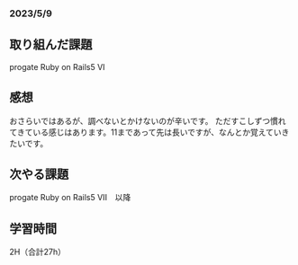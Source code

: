 ### 2023/5/9
## 取り組んだ課題
progate Ruby on Rails5 VI

## 感想
おさらいではあるが、調べないとかけないのが辛いです。 ただすこしずつ慣れてきている感じはあります。11まであって先は長いですが、なんとか覚えていきたいです。

## 次やる課題
progate Ruby on Rails5 VII　以降

## 学習時間
2H（合計27h）
